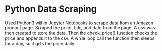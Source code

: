 # Python Data Scraping
Used Python3 within Jupyter Notebooks to scrape data from an Amazon product page.
Scraped the price, title, and date from the page.
A csv was then created to store the data. 
Then the check_price() function checks the price and appends it to the csv.
A while loop call the function then sleeps for a day, so it gets the price daily.
